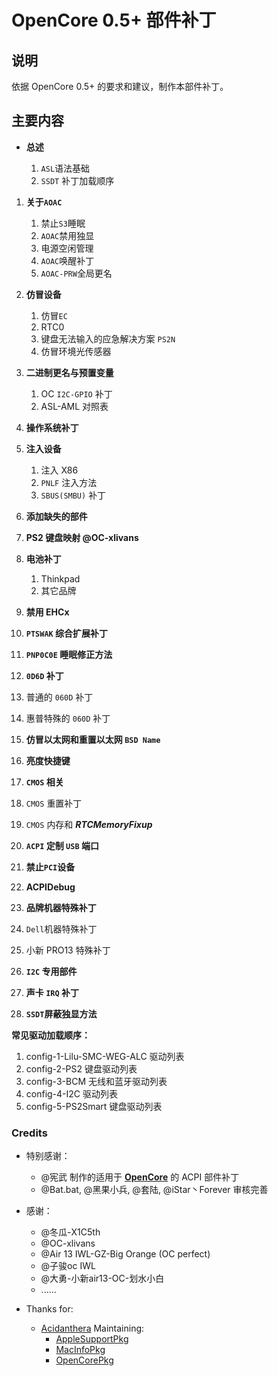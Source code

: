 # OpenCore 0.5+ 部件补丁

## 说明

依据 OpenCore 0.5+ 的要求和建议，制作本部件补丁。

## 主要内容

- **总述**

  1. `ASL`语法基础
  1. `SSDT` 补丁加载顺序

1. **关于`AOAC`**

   1. 禁止`S3`睡眠
   1. `AOAC`禁用独显
   1. 电源空闲管理
   1. `AOAC`唤醒补丁
   1. `AOAC-PRW`全局更名

2. **仿冒设备**

   1. 仿冒`EC`
   2. RTC0
   3. 键盘无法输入的应急解决方案 `PS2N`
   4. 仿冒环境光传感器
  
3. **二进制更名与预置变量**

   1. OC `I2C-GPIO` 补丁
   2. ASL-AML 对照表

4. **操作系统补丁**

5. **注入设备**

   1. 注入 X86
   2. `PNLF` 注入方法
   3. `SBUS(SMBU)` 补丁

6. **添加缺失的部件**

7. **PS2 键盘映射 @OC-xlivans**

8. **电池补丁**

   1. Thinkpad
   2. 其它品牌

9. **禁用 EHCx**

10. **`PTSWAK` 综合扩展补丁**

11. **`PNP0C0E` 睡眠修正方法**

12. **`0D6D` 补丁**

   1. 普通的 `060D` 补丁
   2. 惠普特殊的 `060D` 补丁

13. **仿冒以太网和重置以太网 `BSD Name`**

14. **亮度快捷键**

15. **`CMOS` 相关**

   3. `CMOS` 重置补丁
   4. `CMOS` 内存和 ***RTCMemoryFixup***

16. **`ACPI` 定制 `USB` 端口**

17. **禁止`PCI`设备**

18. **ACPIDebug**

19. **品牌机器特殊补丁**

   5. `Dell`机器特殊补丁
   6. 小新 PRO13 特殊补丁

20. **`I2C` 专用部件**

21. **声卡 `IRQ` 补丁**

22. **`SSDT`屏蔽独显方法**

**常见驱动加载顺序：**

   1. config-1-Lilu-SMC-WEG-ALC 驱动列表
   1. config-2-PS2 键盘驱动列表
   1. config-3-BCM 无线和蓝牙驱动列表
   1. config-4-I2C 驱动列表
   1. config-5-PS2Smart 键盘驱动列表

### Credits

- 特别感谢：
  - @宪武 制作的适用于 **[OpenCore](https://github.com/acidanthera/OpenCorePkg)** 的 ACPI 部件补丁
  - @Bat.bat, @黑果小兵, @套陆, @iStar丶Forever 审核完善

- 感谢：
  - @冬瓜-X1C5th
  - @OC-xlivans
  - @Air 13 IWL-GZ-Big Orange (OC perfect)
  - @子骏oc IWL
  - @大勇-小新air13-OC-划水小白
  - ......

- Thanks for:
  - [Acidanthera](https://github.com/acidanthera) Maintaining:
    - [AppleSupportPkg](https://github.com/acidanthera/AppleSupportPkg)
    - [MacInfoPkg](https://github.com/acidanthera/MacInfoPkg)
    - [OpenCorePkg](https://github.com/acidanthera/OpenCorePkg)
